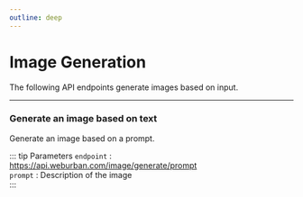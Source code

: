 ```yaml
---
outline: deep
---
```


# Image Generation 

The following API endpoints generate images based on input. 

***

### Generate an image based on text

Generate an image based on a prompt.    

::: tip Parameters
`endpoint` : https://api.weburban.com/image/generate/prompt    
`prompt` : Description of the image       
:::

